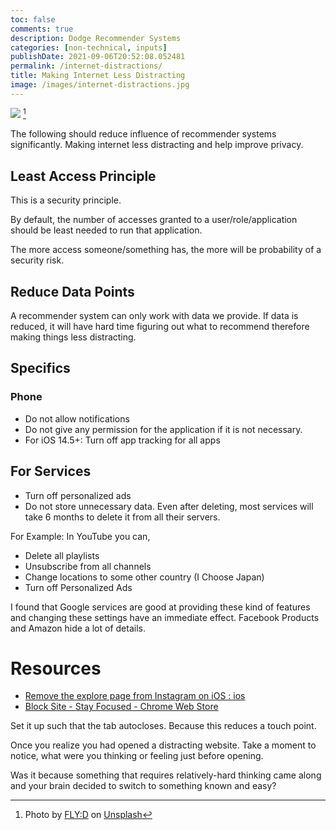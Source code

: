 ```yaml
---
toc: false
comments: true
description: Dodge Recommender Systems
categories: [non-technical, inputs]
publishDate: 2021-09-06T20:52:08.052481
permalink: /internet-distractions/
title: Making Internet Less Distracting
image: /images/internet-distractions.jpg
---
```

![](/images/internet-distractions.jpg) [^1]

The following should reduce influence of recommender systems significantly. Making internet less distracting and help improve privacy.

## Least Access Principle

This is a security principle.

By default, the number of accesses granted to a user/role/application should be least needed to run that application.

The more access someone/something has, the more will be probability of a security risk.

## Reduce Data Points

A recommender system can only work with data we provide. If data is reduced, it will have hard time figuring out what to recommend therefore making things less distracting.

## Specifics

### Phone

- Do not allow notifications
- Do not give any permission for the application if it is not necessary.
- For iOS 14.5+: Turn off app tracking for all apps

## For Services

- Turn off personalized ads
- Do not store unnecessary data. Even after deleting, most services will take 6 months to delete it from all their servers.

For Example: In YouTube you can,

- Delete all playlists
- Unsubscribe from all channels
- Change locations to some other country (I Choose Japan)
- Turn off Personalized Ads

I found that Google services are good at providing these kind of features and changing these settings have an immediate effect. Facebook Products and Amazon hide a lot of details.

# Resources

- [Remove the explore page from Instagram on iOS : ios](https://www.reddit.com/r/ios/comments/t780bt/remove_the_explore_page_from_instagram_on_ios/)
- [Block Site - Stay Focused - Chrome Web Store](https://chrome.google.com/webstore/detail/block-site-stay-focused/offfjidagceabmodhpcngpemnnlojnhn)

Set it up such that the tab autocloses. Because this reduces a touch point.

Once you realize you had opened a distracting website. Take a moment to notice, what were you thinking or feeling just before opening.

Was it because something that requires relatively-hard thinking came along and your brain decided to switch to something known and easy?

[^1]: Photo by <a href="https://unsplash.com/@flyd2069?utm_source=unsplash&utm_medium=referral&utm_content=creditCopyText">FLY:D</a> on <a href="https://unsplash.com/s/photos/data-security?utm_source=unsplash&utm_medium=referral&utm_content=creditCopyText">Unsplash</a>
  